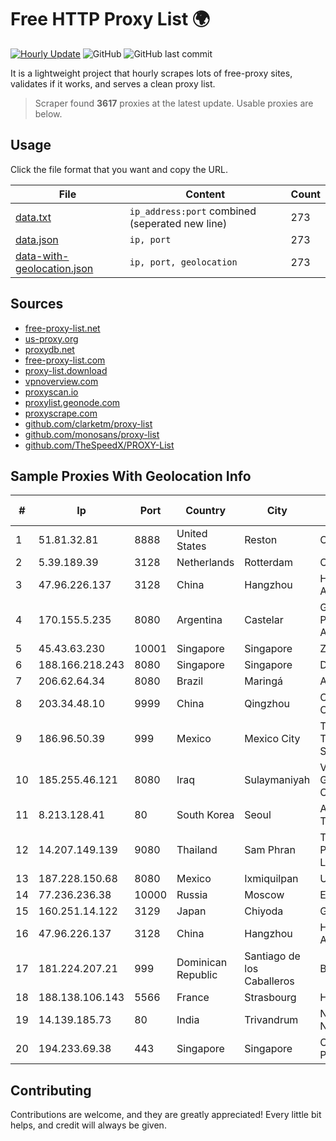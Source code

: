 
# Free HTTP Proxy List 🌍

[![Hourly Update](https://github.com/mertguvencli/http-proxy-list/actions/workflows/main.yml/badge.svg?branch=main)](https://github.com/mertguvencli/http-proxy-list/actions/workflows/main.yml)
![GitHub](https://img.shields.io/github/license/mertguvencli/http-proxy-list)
![GitHub last commit](https://img.shields.io/github/last-commit/mertguvencli/http-proxy-list)

It is a lightweight project that hourly scrapes lots of free-proxy sites, validates if it works, and serves a clean proxy list.


> Scraper found **3617** proxies at the latest update. Usable proxies are below.

## Usage

Click the file format that you want and copy the URL.


|File|Content|Count|
|----|-------|-----|
|[data.txt](https://raw.githubusercontent.com/mertguvencli/http-proxy-list/main/proxy-list/data.txt)|`ip_address:port` combined (seperated new line)|273|
|[data.json](https://raw.githubusercontent.com/mertguvencli/http-proxy-list/main/proxy-list/data.json)|`ip, port`|273|
|[data-with-geolocation.json](https://raw.githubusercontent.com/mertguvencli/http-proxy-list/main/proxy-list/data-with-geolocation.json)|`ip, port, geolocation`|273|

## Sources

* [free-proxy-list.net](https://free-proxy-list.net)
* [us-proxy.org](https://www.us-proxy.org)
* [proxydb.net](http://proxydb.net)
* [free-proxy-list.com](https://free-proxy-list.com/?page=&port=&type%5B%5D=http&type%5B%5D=https&up_time=0&search=Search)
* [proxy-list.download](https://www.proxy-list.download/HTTP)
* [vpnoverview.com](https://vpnoverview.com/privacy/anonymous-browsing/free-proxy-servers)
* [proxyscan.io](https://www.proxyscan.io)
* [proxylist.geonode.com](https://proxylist.geonode.com/api/proxy-list?limit=300&page=1&sort_by=lastChecked&sort_type=desc&protocols=http,https)
* [proxyscrape.com](https://api.proxyscrape.com/v2/?request=displayproxies&protocol=http&timeout=10000&country=all&ssl=all&anonymity=all)
* [github.com/clarketm/proxy-list](https://raw.githubusercontent.com/clarketm/proxy-list/master/proxy-list-raw.txt)
* [github.com/monosans/proxy-list](https://raw.githubusercontent.com/monosans/proxy-list/main/proxies/http.txt)
* [github.com/TheSpeedX/PROXY-List](https://raw.githubusercontent.com/TheSpeedX/PROXY-List/master/http.txt)


## Sample Proxies With Geolocation Info

|#|Ip|Port|Country|City|Internet Service Provider|
|-|--|----|-------|----|-------------------------|
|1|51.81.32.81|8888|United States|Reston|OVH SAS|
|2|5.39.189.39|3128|Netherlands|Rotterdam|ColoCenter b.v.|
|3|47.96.226.137|3128|China|Hangzhou|Hangzhou Alibaba Advertising Co|
|4|170.155.5.235|8080|Argentina|Castelar|Gobernacion de la Provincia de Buenos Aires|
|5|45.43.63.230|10001|Singapore|Singapore|Zenlayer Inc|
|6|188.166.218.243|8080|Singapore|Singapore|DigitalOcean, LLC|
|7|206.62.64.34|8080|Brazil|Maringá|AGIS|
|8|203.34.48.10|9999|China|Qingzhou|Cloud Computing Corporation|
|9|186.96.50.39|999|Mexico|Mexico City|Total Play Telecomunicaciones SA De CV|
|10|185.255.46.121|8080|Iraq|Sulaymaniyah|Valin Company for General Trading and Communication LTD|
|11|8.213.128.41|80|South Korea|Seoul|Alibaba (US) Technology Co., Ltd.|
|12|14.207.149.139|9080|Thailand|Sam Phran|Triple T Broadband Public Company Limited|
|13|187.228.150.68|8080|Mexico|Ixmiquilpan|Uninet S.A. de C.V.|
|14|77.236.236.38|10000|Russia|Moscow|Enforta-MSK|
|15|160.251.14.122|3129|Japan|Chiyoda|GMO Internet, Inc|
|16|47.96.226.137|3128|China|Hangzhou|Hangzhou Alibaba Advertising Co|
|17|181.224.207.21|999|Dominican Republic|Santiago de los Caballeros|BW TELECOM|
|18|188.138.106.143|5566|France|Strasbourg|Host Europe GmbH|
|19|14.139.185.73|80|India|Trivandrum|National Knowledge Network|
|20|194.233.69.38|443|Singapore|Singapore|Contabo Asia Private Limited|



## Contributing

Contributions are welcome, and they are greatly appreciated! Every
little bit helps, and credit will always be given.

